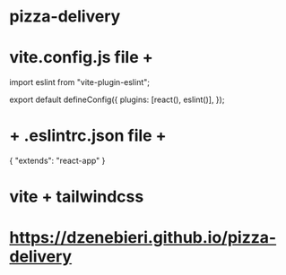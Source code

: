 # pizza-delivery

# vite.config.js file +
import eslint from "vite-plugin-eslint";

export default defineConfig({
  plugins: [react(), eslint()],
});

# + .eslintrc.json file + 
{
  "extends": "react-app"
}

# vite + tailwindcss

# https://dzenebieri.github.io/pizza-delivery
